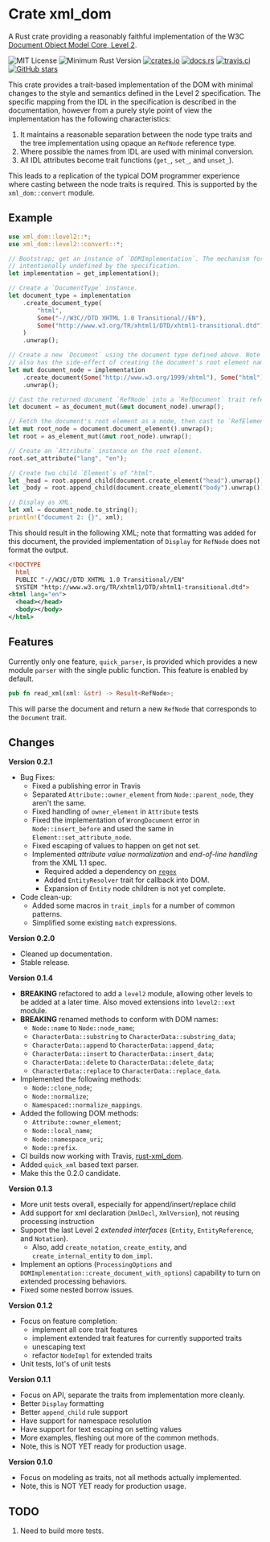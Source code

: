 # Crate xml_dom

A Rust crate providing a reasonably faithful implementation of the  W3C 
[Document Object Model Core, Level 2](https://www.w3.org/TR/DOM-Level-2-Core).

![MIT License](https://img.shields.io/badge/license-mit-118811.svg)
![Minimum Rust Version](https://img.shields.io/badge/Min%20Rust-1.40-green.svg)
[![crates.io](https://img.shields.io/crates/v/xml_dom.svg)](https://crates.io/crates/xml_dom)
[![docs.rs](https://docs.rs/xml_dom/badge.svg)](https://docs.rs/xml_dom)
[![travis.ci](https://travis-ci.org/johnstonskj/rust-xml_dom.svg?branch=master)](https://travis-ci.org/johnstonskj/rust-xml_dom)
[![GitHub stars](https://img.shields.io/github/stars/johnstonskj/rust-xml_dom.svg)](https://github.com/johnstonskj/rust-xml_dom/stargazers)

This crate provides a trait-based implementation of the DOM with minimal changes to the style
and semantics defined in the Level 2 specification. The specific mapping from the IDL in the
specification is described in the documentation, however from a purely style point of
view the implementation has the following characteristics:

1. It maintains a reasonable separation between the node type traits and the tree implementation
   using opaque an `RefNode` reference type.
1. Where possible the names from IDL are used with minimal conversion.
1. All IDL attributes become trait functions (`get_`, `set_`, and `unset_`).

This leads to a replication of the typical DOM programmer experience where casting between the
node traits is required. This is supported by the `xml_dom::convert` module.

## Example

```rust
use xml_dom::level2::*;
use xml_dom::level2::convert::*;

// Bootstrap; get an instance of `DOMImplementation`. The mechanism for this is
// intentionally undefined by the specification.
let implementation = get_implementation();

// Create a `DocumentType` instance.
let document_type = implementation
    .create_document_type(
        "html",
        Some("-//W3C//DTD XHTML 1.0 Transitional//EN"),
        Some("http://www.w3.org/TR/xhtml1/DTD/xhtml1-transitional.dtd"),
    )
    .unwrap();

// Create a new `Document` using the document type defined above. Note that this 
// also has the side-effect of creating the document's root element named "html".
let mut document_node = implementation
    .create_document(Some("http://www.w3.org/1999/xhtml"), Some("html"), Some(document_type))
    .unwrap();

// Cast the returned document `RefNode` into a `RefDocument` trait reference
let document = as_document_mut(&mut document_node).unwrap();

// Fetch the document's root element as a node, then cast to `RefElement`.
let mut root_node = document.document_element().unwrap();
let root = as_element_mut(&mut root_node).unwrap();

// Create an `Attribute` instance on the root element.
root.set_attribute("lang", "en");

// Create two child `Element`s of "html".
let _head = root.append_child(document.create_element("head").unwrap());
let _body = root.append_child(document.create_element("body").unwrap());

// Display as XML.
let xml = document_node.to_string();
println!("document 2: {}", xml);
```

This should result in the following XML; note that formatting was added for this document, the provided 
implementation of `Display` for `RefNode` does not format the output.
 
```xml
<!DOCTYPE 
  html 
  PUBLIC "-//W3C//DTD XHTML 1.0 Transitional//EN" 
  SYSTEM "http://www.w3.org/TR/xhtml1/DTD/xhtml1-transitional.dtd">
<html lang="en">
  <head></head>
  <body></body>
</html>
```

## Features

Currently only one feature, `quick_parser`, is provided which provides a new module `parser` with the
single public function. This feature is enabled by default.

``` rust
pub fn read_xml(xml: &str) -> Result<RefNode>;
```

This will parse the document and return a new `RefNode` that corresponds to the `Document` trait.

## Changes

**Version 0.2.1**

* Bug Fixes:
  * Fixed a publishing error in Travis
  * Separated `Attribute::owner_element` from `Node::parent_node`, they aren't the same.
  * Fixed handling of `owner_element` in `Attribute` tests
  * Fixed the implementation of `WrongDocument` error in `Node::insert_before` and used the same in 
    `Element::set_attribute_node`.
  * Fixed escaping of values to happen on get not set.
  * Implemented _attribute value normalization_ and _end-of-line handling_ from the XML 1.1 spec.
    * Required added a dependency on [`regex`](https://crates.io/crates/regex)
    * Added `EntityResolver` trait for callback into DOM.
    * Expansion of `Entity` node children is not yet complete.
* Code clean-up:
  * Added some macros in `trait_impls` for a number of common patterns.
  * Simplified some existing `match` expressions.
  
**Version 0.2.0** 

* Cleaned up documentation.
* Stable release.

**Version 0.1.4**

* **BREAKING** refactored to add a `level2` module, allowing other levels to be added at a later time. Also
  moved extensions into `level2::ext` module.
* **BREAKING** renamed methods to conform with DOM names:
  * `Node::name` to `Node::node_name`;
  * `CharacterData::substring` to `CharacterData::substring_data`;
  * `CharacterData::append` to `CharacterData::append_data`;
  * `CharacterData::insert` to `CharacterData::insert_data`;
  * `CharacterData::delete` to `CharacterData::delete_data`;
  * `CharacterData::replace` to `CharacterData::replace_data`.
* Implemented the following methods:
  * `Node::clone_node`;
  * `Node::normalize`;
  * `Namespaced::normalize_mappings`.
* Added the following DOM methods:
  * `Attribute::owner_element`;
  * `Node::local_name`;
  * `Node::namespace_uri`;
  * `Node::prefix`.
* CI builds now working with Travis, [rust-xml_dom](https://travis-ci.org/github/johnstonskj/rust-xml_dom).
* Added `quick_xml` based text parser.
* Make this the 0.2.0 candidate.

**Version 0.1.3**

* More unit tests overall, especially for append/insert/replace child
* Add support for xml declaration (`XmlDecl`, `XmlVersion`), not reusing processing instruction
* Support the last Level 2 _extended interfaces_ (`Entity`, `EntityReference`, and `Notation`).
  * Also, add `create_notation`, `create_entity`, and `create_internal_entity` to `dom_impl`.
* Implement an options (`ProcessingOptions` and `DOMImplementation::create_document_with_options`) capability to turn 
  on extended processing behaviors.
* Fixed some nested borrow issues.

**Version 0.1.2**

* Focus on feature completion:
  * implement all core trait features
  * implement extended trait features for currently supported traits
  * unescaping text
  * refactor `NodeImpl` for extended traits
* Unit tests, lot's of unit tests

**Version 0.1.1**

* Focus on API, separate the traits from implementation more cleanly.
* Better `Display` formatting
* Better `append_child` rule support
* Have support for namespace resolution
* Have support for text escaping on setting values
* More examples, fleshing out more of the common methods.
* Note, this is NOT YET ready for production usage.

**Version 0.1.0**

* Focus on modeling as traits, not all methods actually implemented.
* Note, this is NOT YET ready for production usage.

## TODO

1. Need to build more tests.

